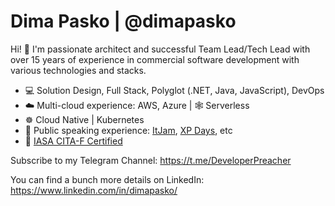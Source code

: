 # Dima Pasko | @dimapasko

Hi! 👋 I'm passionate architect and successful Team Lead/Tech Lead with over 15 years of experience in commercial software development with various technologies and stacks.

- 💻 Solution Design, Full Stack, Polyglot (.NET, Java, JavaScript), DevOps
- ☁️ Multi-cloud experience: AWS, Azure |  🕸 Serverless
- ☸ Cloud Native | Kubernetes
- 🎤 Public speaking experience: [ItJam](https://www.slideshare.net/dimapasko/reactive-extensions-8084573), [XP Days](https://www.youtube.com/watch?v=VHeB9uH21II), etc
- 📃 [IASA CITA-F Certified](https://www.credly.com/earner/earned/badge/9b55c9aa-5e7d-4ac4-ad42-000917ba56b2)

Subscribe to my Telegram Channel: <https://t.me/DeveloperPreacher>

You can find a bunch more details on LinkedIn: <https://www.linkedin.com/in/dimapasko/>

<!--
**dimapasko/dimapasko** is a ✨ _special_ ✨ repository because its `README.md` (this file) appears on your GitHub profile.

Here are some ideas to get you started:

- 🔭 I’m currently working on ...
- 🌱 I’m currently learning ...
- 👯 I’m looking to collaborate on ...
- 🤔 I’m looking for help with ...
- 💬 Ask me about ...
- 📫 How to reach me: ...
- 😄 Pronouns: ...
- ⚡ Fun fact: ...
-->

<!--
Solution Architect @ EPAM Systeams

🤓 Over 15 years of experience

💻 Architechture, Solution Design, Full Stack, Polyglot (.NET, Java, JavaScript), DevOps

☁️ Multi-cloud experience: AWS, Azure | ☸ Kubernetes | 🕸 Serverless

🎤 Public speaking experience: ItJam, XP Days

⛴ Expecienced to work in both: product companies & service companies.

📌 Kharkiv, Ukraine

Telegram: https://t.me/dimapasko

LinkedIn: https://www.linkedin.com/in/dimapasko/
-->
